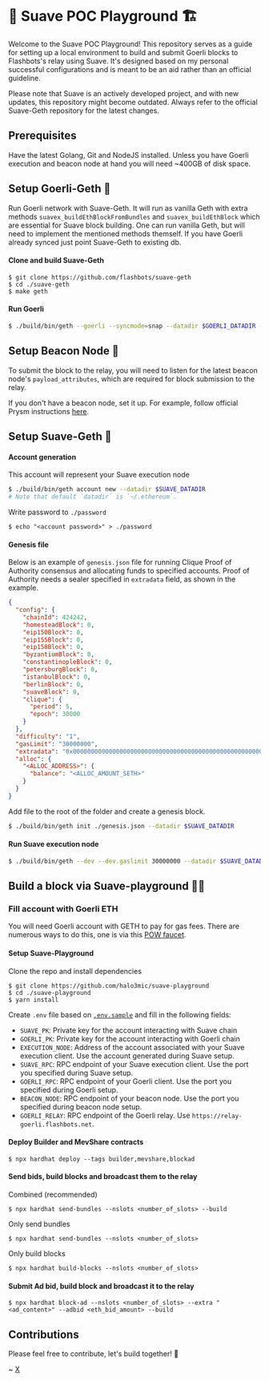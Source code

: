 # 🚧 Suave POC Playground 🏗️

Welcome to the Suave POC Playground! This repository serves as a guide for setting up a local environment to build and submit Goerli blocks to Flashbots's relay using Suave. It's designed based on my personal successful configurations and is meant to be an aid rather than an official guideline.

Please note that Suave is an actively developed project, and with new updates, this repository might become outdated. Always refer to the official Suave-Geth repository for the latest changes.

## Prerequisites
Have the latest Golang, Git and NodeJS installed. Unless you have Goerli execution and beacon node at hand you will need ~400GB of disk space.

## Setup Goerli-Geth 👻
Run Goerli network with Suave-Geth. It will run as vanilla Geth with extra methods 
`suavex_buildEthBlockFromBundles` and `suavex_buildEthBlock` which are essential for Suave block building. One can run vanilla Geth, but will need to implement the mentioned methods themself. If you have Goerli already synced just point Suave-Geth to existing db.

#### Clone and build Suave-Geth

```
$ git clone https://github.com/flashbots/suave-geth
$ cd ./suave-geth
$ make geth
```
#### Run Goerli

```bash
$ ./build/bin/geth --goerli --syncmode=snap --datadir $GOERLI_DATADIR --http --http --http.api eth,net,engine,admin,suavex --http.addr 127.0.0.1 --http.port $GOERLI_RPC_PORT
```
 
## Setup Beacon Node 📡
To submit the block to the relay, you will need to listen for the latest beacon node's `payload_attributes`, which are required for block submission to the relay.

If you don't have a beacon node, set it up. For example, follow official Prysm instructions [here](https://docs.prylabs.network/docs/install/install-with-script).

## Setup Suave-Geth 🤖

#### Account generation 
This account will represent your Suave execution node

```bash
$ ./build/bin/geth account new --datadir $SUAVE_DATADIR
# Note that default `datadir` is `~/.ethereum`.
```
Write password to `./password`
```
$ echo "<account password>" > ./password
```

#### Genesis file

Below is an example of `genesis.json` file for running Clique Proof of Authority consensus and allocating funds to specified accounts. Proof of Authority needs a sealer specified in `extradata` field, as shown in the example.

```json
{
  "config": {
    "chainId": 424242,
    "homesteadBlock": 0,
    "eip150Block": 0,
    "eip155Block": 0,
    "eip158Block": 0,
    "byzantiumBlock": 0,
    "constantinopleBlock": 0,
    "petersburgBlock": 0,
    "istanbulBlock": 0,
    "berlinBlock": 0,
    "suaveBlock": 0,
    "clique": {
      "period": 5,
      "epoch": 30000
    }
  },
  "difficulty": "1",
  "gasLimit": "30000000",
  "extradata": "0x0000000000000000000000000000000000000000000000000000000000000000<SEALER_ADDRESS>0000000000000000000000000000000000000000000000000000000000000000000000000000000000000000000000000000000000000000000000000000000000",
  "alloc": {
    "<ALLOC_ADDRESS>": {
      "balance": "<ALLOC_AMOUNT_SETH>"
    }
  }
}
```
Add file to the root of the folder and create a genesis block.
```bash
$ ./build/bin/geth init ./genesis.json --datadir $SUAVE_DATADIR
```

#### Run Suave execution node
```bash
$ ./build/bin/geth --dev --dev.gaslimit 30000000 --datadir $SUAVE_DATADIR --http --http.addr "127.0.0.1" --http.api "eth,web3,net,clique" --allow-insecure-unlock --unlock $SEALER_ADDRESS --password ./password --ws --suave.eth.remote_endpoint "http://localhost:$GOERLI_RPC_PORT" --miner.gasprice 0
```

## Build a block via Suave-playground 👷‍♂️

### Fill account with Goerli ETH
You will need Goerli account with GETH to pay for gas fees. 
There are numerous ways to do this, one is via this [POW faucet](https://goerli-faucet.pk910.de/).


#### Setup Suave-Playground

Clone the repo and install dependencies
```
$ git clone https://github.com/halo3mic/suave-playground
$ cd ./suave-playground
$ yarn install
```

Create `.env` file based on [`.env.sample`](./.env.sample) and fill in the following fields:
* `SUAVE_PK`: Private key for the account interacting with Suave chain
* `GOERLI_PK`: Private key for the account interacting with Goerli chain
* `EXECUTION_NODE`: Address of the account associated with your Suave execution client. Use the account generated during Suave setup.
* `SUAVE_RPC`: RPC endpoint of your Suave execution client. Use the port you specified during Suave setup.
* `GOERLI_RPC`: RPC endpoint of your Goerli client. Use the port you specified during Goerli setup.
* `BEACON_NODE`: RPC endpoint of your beacon node. Use the port you specified during beacon node setup.
* `GOERLI_RELAY`: RPC endpoint of the Goerli relay. Use `https://relay-goerli.flashbots.net`.

#### Deploy Builder and MevShare contracts
```
$ npx hardhat deploy --tags builder,mevshare,blockad
```

#### Send bids, build blocks and broadcast them to the relay

Combined (recommended)
```
$ npx hardhat send-bundles --nslots <number_of_slots> --build
```

Only send bundles
```
$ npx hardhat send-bundles --nslots <number_of_slots>
```

Only build blocks
```
$ npx hardhat build-blocks --nslots <number_of_slots>
```

#### Submit Ad bid, build block and broadcast it to the relay
```
$ npx hardhat block-ad --nslots <number_of_slots> --extra "<ad_content>" --adbid <eth_bid_amount> --build
```


## Contributions
Please feel free to contribute, let's build together! 💪

~ [X](https://twitter.com/MihaLotric)
